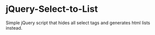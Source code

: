 # jQuery-Select-to-List
Simple jQuery script that hides all select tags and generates html lists instead.
